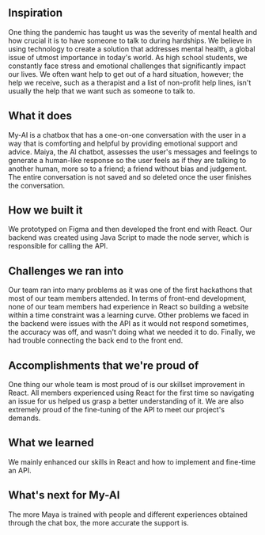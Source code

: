 ## Inspiration
One thing the pandemic has taught us was the severity of mental health and how crucial it is to have someone to talk to during hardships. We believe in using technology to create a solution that addresses mental health, a global issue of utmost importance in today's world. As high school students, we constantly face stress and emotional challenges that significantly impact our lives. We often want help to get out of a hard situation, however; the help we receive, such as a therapist and a list of non-profit help lines, isn't usually the help that we want such as someone to talk to. 

## What it does
My-AI is a chatbox that has a one-on-one conversation with the user in a way that is comforting and helpful by providing emotional support and advice. Maiya, the AI chatbot, assesses the user's messages and feelings to generate a human-like response so the user feels as if they are talking to another human, more so to a friend; a friend without bias and judgement. The entire conversation is not saved and so deleted once the user finishes the conversation.

## How we built it
We prototyped on Figma and then developed the front end with React. Our backend was created using Java Script to made the node server, which is responsible for calling the API.

## Challenges we ran into
Our team ran into many problems as it was one of the first hackathons that most of our team members attended. In terms of front-end development, none of our team members had experience in React so building a website within a time constraint was a learning curve. Other problems we faced in the backend were issues with the API as it would not respond sometimes, the accuracy was off, and wasn't doing what we needed it to do. Finally, we had trouble connecting the back end to the front end.

## Accomplishments that we're proud of
One thing our whole team is most proud of is our skillset improvement in React. All members experienced using React for the first time so navigating an issue for us helped us grasp a better understanding of it. We are also extremely proud of the fine-tuning of the API to meet our project's demands. 

## What we learned
We mainly enhanced our skills in React and how to implement and fine-time an API.

## What's next for My-AI
The more Maya is trained with people and different experiences obtained through the chat box, the more accurate the support is. 
